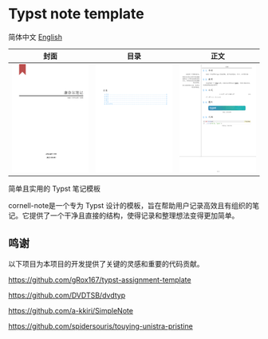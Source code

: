 # Typst note template

简体中文 [English](README.md)

| 封面 | 目录 | 正文 |
|:--:|:--:|:--:|
| ![Cover](images/cover-zh.png) | ![Contents](images/contents-zh.png) | ![Body](images/body1-zh.png) |

简单且实用的 Typst 笔记模板

cornell-note是一个专为 Typst 设计的模板，旨在帮助用户记录高效且有组织的笔记。它提供了一个干净且直接的结构，使得记录和整理想法变得更加简单。

## 鸣谢

以下项目为本项目的开发提供了关键的灵感和重要的代码贡献。

https://github.com/gRox167/typst-assignment-template

https://github.com/DVDTSB/dvdtyp

https://github.com/a-kkiri/SimpleNote

https://github.com/spidersouris/touying-unistra-pristine
